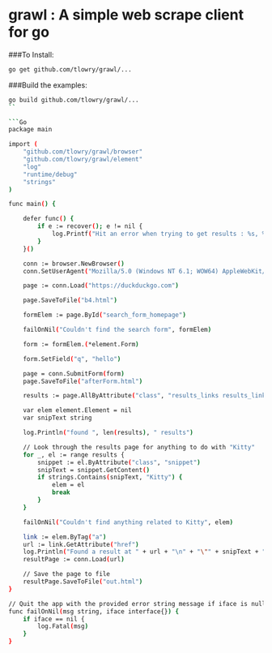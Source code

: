 grawl : A simple web scrape client for go
=====

###To Install:

```sh
go get github.com/tlowry/grawl/...
```
###Build the examples:
```sh
go build github.com/tlowry/grawl/...
``

```Go
package main

import (
	"github.com/tlowry/grawl/browser"
	"github.com/tlowry/grawl/element"
	"log"
	"runtime/debug"
	"strings"
)

func main() {

	defer func() {
		if e := recover(); e != nil {
			log.Printf("Hit an error when trying to get results : %s, %s", e, debug.Stack())
		}
	}()

	conn := browser.NewBrowser()
	conn.SetUserAgent("Mozilla/5.0 (Windows NT 6.1; WOW64) AppleWebKit/537.36 (KHTML, like Gecko) Chrome/34.0.1847.137 Safari/537.36")

	page := conn.Load("https://duckduckgo.com")

	page.SaveToFile("b4.html")

	formElem := page.ById("search_form_homepage")

	failOnNil("Couldn't find the search form", formElem)

	form := formElem.(*element.Form)

	form.SetField("q", "hello")

	page = conn.SubmitForm(form)
	page.SaveToFile("afterForm.html")

	results := page.AllByAttribute("class", "results_links results_links_deep web-result")

	var elem element.Element = nil
	var snipText string

	log.Println("found ", len(results), " results")

	// Look through the results page for anything to do with "Kitty"
	for _, el := range results {
		snippet := el.ByAttribute("class", "snippet")
		snipText = snippet.GetContent()
		if strings.Contains(snipText, "Kitty") {
			elem = el
			break
		}
	}

	failOnNil("Couldn't find anything related to Kitty", elem)

	link := elem.ByTag("a")
	url := link.GetAttribute("href")
	log.Println("Found a result at " + url + "\n" + "\"" + snipText + "\"")
	resultPage := conn.Load(url)

	// Save the page to file
	resultPage.SaveToFile("out.html")
}

// Quit the app with the provided error string message if iface is null
func failOnNil(msg string, iface interface{}) {
	if iface == nil {
		log.Fatal(msg)
	}
}
```
